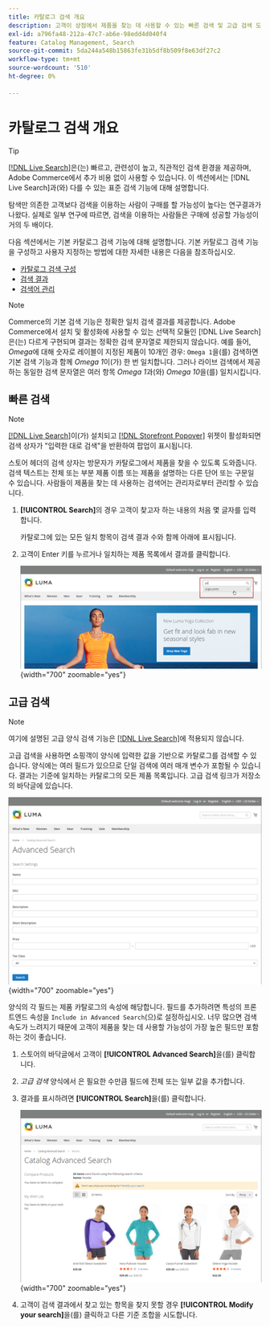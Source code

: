 ```yaml
---
title: 카탈로그 검색 개요
description: 고객이 상점에서 제품을 찾는 데 사용할 수 있는 빠른 검색 및 고급 검색 도구에 대해 알아봅니다.
exl-id: a796fa48-212a-47c7-ab6e-98edd4d040f4
feature: Catalog Management, Search
source-git-commit: 5da244a548b15863fe31b5df8b509f8e63df27c2
workflow-type: tm+mt
source-wordcount: '510'
ht-degree: 0%

---
```


# 카탈로그 검색 개요

>[!TIP]
>
>[[!DNL Live Search]](https://experienceleague.adobe.com/docs/commerce/live-search/overview.html?lang=ko)은(는) 빠르고, 관련성이 높고, 직관적인 검색 환경을 제공하며, Adobe Commerce에서 추가 비용 없이 사용할 수 있습니다. 이 섹션에서는 [!DNL Live Search]과(와) 다를 수 있는 표준 검색 기능에 대해 설명합니다.

탐색만 의존한 고객보다 검색을 이용하는 사람이 구매를 할 가능성이 높다는 연구결과가 나왔다. 실제로 일부 연구에 따르면, 검색을 이용하는 사람들은 구매에 성공할 가능성이 거의 두 배이다.

다음 섹션에서는 기본 카탈로그 검색 기능에 대해 설명합니다. 기본 카탈로그 검색 기능을 구성하고 사용자 지정하는 방법에 대한 자세한 내용은 다음을 참조하십시오.

- [카탈로그 검색 구성](search-configuration.md)
- [검색 결과](search-results.md)
- [검색어 관리](search-terms.md)

>[!NOTE]
>
>Commerce의 기본 검색 기능은 정확한 일치 검색 결과를 제공합니다. Adobe Commerce에서 설치 및 활성화에 사용할 수 있는 선택적 모듈인 [!DNL Live Search]은(는) 다르게 구현되며 결과는 정확한 검색 문자열로 제한되지 않습니다. 예를 들어, _Omega_&#x200B;에 대해 숫자로 레이블이 지정된 제품이 10개인 경우: `Omega 1`을(를) 검색하면 기본 검색 기능과 함께 _Omega 1_&#x200B;이(가) 한 번 일치합니다. 그러나 라이브 검색에서 제공하는 동일한 검색 문자열은 여러 항목 _Omega 1_&#x200B;과(와) _Omega 10_&#x200B;을(를) 일치시킵니다.

## 빠른 검색

>[!NOTE]
>
>[[!DNL Live Search]](https://experienceleague.adobe.com/ko/docs/commerce/live-search/overview)이(가) 설치되고 [[!DNL Storefront Popover]](https://experienceleague.adobe.com/ko/docs/commerce/live-search/live-search-storefront/storefront-popover) 위젯이 활성화되면 검색 상자가 &quot;입력한 대로 검색&quot;을 반환하여 팝업이 표시됩니다.

스토어 헤더의 검색 상자는 방문자가 카탈로그에서 제품을 찾을 수 있도록 도와줍니다. 검색 텍스트는 전체 또는 부분 제품 이름 또는 제품을 설명하는 다른 단어 또는 구문일 수 있습니다. 사람들이 제품을 찾는 데 사용하는 검색어는 관리자로부터 관리할 수 있습니다.

1. **[!UICONTROL Search]**&#x200B;의 경우 고객이 찾고자 하는 내용의 처음 몇 글자를 입력합니다.

   카탈로그에 있는 모든 일치 항목이 검색 결과 수와 함께 아래에 표시됩니다.

1. 고객이 Enter 키를 누르거나 일치하는 제품 목록에서 결과를 클릭합니다.

   ![검색](./assets/storefront-search-box.png){width="700" zoomable="yes"}

## 고급 검색

>[!NOTE]
>
>여기에 설명된 고급 양식 검색 기능은 [[!DNL Live Search]](https://experienceleague.adobe.com/docs/commerce/live-search/overview.html?lang=ko)에 적용되지 않습니다.

고급 검색을 사용하면 쇼핑객이 양식에 입력한 값을 기반으로 카탈로그를 검색할 수 있습니다. 양식에는 여러 필드가 있으므로 단일 검색에 여러 매개 변수가 포함될 수 있습니다. 결과는 기준에 일치하는 카탈로그의 모든 제품 목록입니다. 고급 검색 링크가 저장소의 바닥글에 있습니다.

![고급 검색](./assets/storefront-search-advanced.png){width="700" zoomable="yes"}

양식의 각 필드는 제품 카탈로그의 속성에 해당합니다. 필드를 추가하려면 특성의 프론트엔드 속성을 `Include in Advanced Search`(으)로 설정하십시오. 너무 많으면 검색 속도가 느려지기 때문에 고객이 제품을 찾는 데 사용할 가능성이 가장 높은 필드만 포함하는 것이 좋습니다.

1. 스토어의 바닥글에서 고객이 **[!UICONTROL Advanced Search]**&#x200B;을(를) 클릭합니다.

1. _고급 검색_ 양식에서 은 필요한 수만큼 필드에 전체 또는 일부 값을 추가합니다.

1. 결과를 표시하려면 **[!UICONTROL Search]**&#x200B;을(를) 클릭합니다.

   ![검색 결과](./assets/storefront-search-advanced-results-modify.png){width="700" zoomable="yes"}

1. 고객이 검색 결과에서 찾고 있는 항목을 찾지 못할 경우 **[!UICONTROL Modify your search]**&#x200B;을(를) 클릭하고 다른 기준 조합을 시도합니다.
